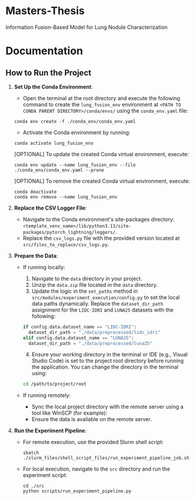 # Masters-Thesis
Information Fusion-Based Model for Lung Nodule Characterization
# Documentation

## How to Run the Project

1. **Set Up the Conda Environment**:
    - Open the terminal at the root directory and execute the following command to create the `lung_fusion_env` environment at `<PATH TO CONDA PARENT DIRECTORY>/conda/envs/` using the `conda_env.yaml` file:

    ```commandline
    conda env create -f ./conda_env/conda_env.yaml
    ```

    - Activate the Conda environment by running:

    ```commandline
    conda activate lung_fusion_env
    ```
    
    [OPTIONAL] To update the created Conda virtual environment, execute:
   ```commandline
   conda env update --name lung_fusion_env --file ./conda_env/conda_env.yaml --prune
   ```
   
    [OPTIONAL] To remove the created Conda virtual environment, execute:

    ```commandline
    conda deactivate
    conda env remove --name lung_fusion_env
    ```

3. **Replace the CSV Logger File**:
    - Navigate to the Conda environment's site-packages directory:
      `<template_venv_name>/lib/python3.11/site-packages/pytorch_lightning/loggers/`.
    - Replace the `csv_logs.py` file with the provided version located at `src/files_to_replace/csv_logs.py`.

4. **Prepare the Data**:
    - If running locally:
      1. Navigate to the `data` directory in your project.
      2. Unzip the `data.zip` file located in the `data` directory.
      3. Update the logic in the `set_paths` method in `src/modules/experiment_execution/config.py` to set the local data paths dynamically. Replace the `dataset_dir_path` assignment for the `LIDC-IDRI` and `LUNA25` datasets with the following:

      ```python
      if config.data.dataset_name == "LIDC-IDRI":
        dataset_dir_path = "./data/preprocessed/lidc_idri"
      elif config.data.dataset_name == "LUNA25":
        dataset_dir_path = "./data/preprocessed/luna25"
      ```

      4. Ensure your working directory in the terminal or IDE (e.g., Visual Studio Code) is set to the project root directory before running the application. You can change the directory in the terminal using:
      ```bash
      cd /path/to/project/root
      ```
    - If running remotely:
        - Sync the local project directory with the remote server using a tool like WinSCP (for example):
        - Ensure the data is available on the remote server.

5. **Run the Experiment Pipeline**:
    - For remote execution, use the provided Slurm shell script:
      ```commandline
      sbatch ./slurm_files/shell_script_files/run_experiment_pipeline_job.sh
      ```
    - For local execution, navigate to the `src` directory and run the experiment script:
      ```commandline
      cd ./src
      python scripts/run_experiment_pipeline.py
      ```
